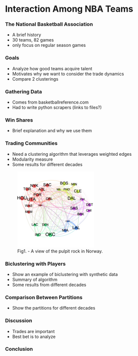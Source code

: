 # Interaction Among NBA Teams

### The National Basketball Association
* A brief history
* 30 teams, 82 games
* only focus on regular season games

### Goals
* Analyze how good teams acquire talent
* Motivates why we want to consider the trade dynamics
* Compare 2 clusterings

### Gathering Data
* Comes from basketballreference.com
* Had to write python scrapers (links to files?)

### Win Shares
* Brief explanation and why we use them

### Trading Communities
* Need a clustering algorithm that leverages weighted edges
* Modularity measure
* Some results for different decades
<!--![Trade Communities 1990-1999](https://raw.githubusercontent.com/dgrimsman/nba-team-interact/master/docs/imgs/trade_comm_90-99.png "Trade Communities 1990-1999")-->
<figure>
  <img src="https://raw.githubusercontent.com/dgrimsman/nba-team-interact/master/docs/imgs/trade_comm_90-99.png" width="250">
  <figcaption>Fig1. - A view of the pulpit rock in Norway.</figcaption>
</figure>


### Biclustering with Players
* Show an example of biclustering with synthetic data
* Summary of algorithm
* Some results from different decades

### Comparison Between Partitions
* Show the partitions for different decades

### Discussion
* Trades are important
* Best bet is to analyze 

### Conclusion
